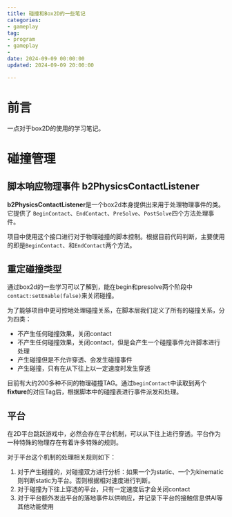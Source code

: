 ```yaml
---
title: 碰撞和Box2D的一些笔记
categories: 
- gameplay
tag:
- program
- gameplay
- 
date: 2024-09-09 00:00:00
updated: 2024-09-09 20:00:00

---
```


# 前言

一点对于box2D的使用的学习笔记。

<!-- more -->

# 碰撞管理

## 脚本响应物理事件 b2PhysicsContactListener

**b2PhysicsContactListener**是一个box2d本身提供出来用于处理物理事件的类。它提供了 `BeginContact`、`EndContact`、`PreSolve`、`PostSolve`四个方法处理事件。

项目中使用这个接口进行对于物理碰撞的脚本控制。根据目前代码判断，主要使用的即是`BeginContact`、和`EndContact`两个方法。

## 重定碰撞类型

通过box2d的一些学习可以了解到，能在begin和presolve两个阶段中` contact:setEnable(false)`来关闭碰撞。

为了能够项目中更可控地处理碰撞关系，在脚本层我们定义了所有的碰撞关系，分为四类：

- 不产生任何碰撞效果，关闭contact
- 不产生任何碰撞效果，关闭contact，但是会产生一个碰撞事件允许脚本进行处理
- 产生碰撞但是不允许穿透、会发生碰撞事件
- 产生碰撞，只有在从下往上以一定速度时发生穿透

目前有大约200多种不同的物理碰撞TAG。通过`beginContact`中读取到两个**fixture**的对应Tag后，根据脚本中的碰撞表进行事件派发和处理。

## 平台

在2D平台跳跃游戏中，必然会存在平台机制，可以从下往上进行穿透。平台作为一种特殊的物理存在有着许多特殊的规则。

对于平台这个机制的处理相关规则如下：

1. 对于产生碰撞的，对碰撞双方进行分析：如果一个为static、一个为kinematic则判断static为平台。否则根据相对速度进行判断。
2. 对于碰撞为下往上穿透的平台，只有一定速度后才会关闭contact
3. 对于平台额外发出平台的落地事件以供响应，并记录下平台的接触信息供AI等其他功能使用
